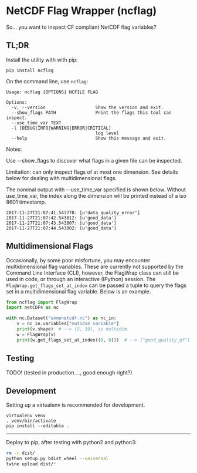 # NetCDF Flag Wrapper (ncflag)

So... you want to inspect CF compliant NetCDF flag variables?


## TL;DR

Install the utility with with pip:
```
pip install ncflag
```

On the command line, use `ncflag`:

```
Usage: ncflag [OPTIONS] NCFILE FLAG

Options:
  -v, --version                   Show the version and exit.
  --show_flags PATH               Print the flags this tool can inspect.
  --use_time_var TEXT
  -l [DEBUG|INFO|WARNING|ERROR|CRITICAL]
                                  log level
  --help                          Show this message and exit.

```

Notes:

Use --show_flags to discover what flags in a given file can be inspected.

Limitation: can only inspect flags of at most one dimension. See details below for dealing with multidimensional flags.


The nominal output with --use_time_var specified is shown below. Without use_time_var, the index along the
dimension will be printed instead of a iso 8601 timestamp.
```text
2017-11-27T21:07:41.543778: [u'data_quality_error']
2017-11-27T21:07:42.543812: [u'good_data']
2017-11-27T21:07:43.543807: [u'good_data']
2017-11-27T21:07:44.543802: [u'good_data']
```

## Multidimensional Flags

Occasionally, by some poor misfortune, you may encounter multidimensional flag variables. These are currently not
supported by the Command Line Interface (CLI), however, the FlagWrap class can still be used in code, or through an
interactive (IPython) session. The `FlagWrap.get_flags_set_at_index` can be passed a tuple to query the flags set in
a multidimensional flag variable. Below is an example. 

```python
from ncflag import FlagWrap
import netCDF4 as nc

with nc.Dataset("somenetcdf.nc") as nc_in:
    v = nc_in.variables["mutidim_variable"]
    print(v.shape)  # --> (2, 10), is multidim.
    w = FlagWrap(v)
    print(w.get_flags_set_at_index((0, 0)))  # --> ["good_quality_qf"]
```

## Testing

TODO! (tested in production...., good enough right?)

## Development

Setting up a virtualenv is recommended for development.

```
virtualenv venv
. venv/bin/activate
pip install --editable .
```

---------------------

Deploy to pip, after testing with python2 and python3:

```bash
rm -r dist/
python setup.py bdist_wheel --universal
twine upload dist/*
```